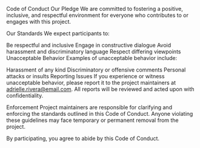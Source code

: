 Code of Conduct
Our Pledge
We are committed to fostering a positive, inclusive, and respectful environment for everyone who contributes to or engages with this project.

Our Standards
We expect participants to:

Be respectful and inclusive
Engage in constructive dialogue
Avoid harassment and discriminatory language
Respect differing viewpoints
Unacceptable Behavior
Examples of unacceptable behavior include:

Harassment of any kind
Discriminatory or offensive comments
Personal attacks or insults
Reporting Issues
If you experience or witness unacceptable behavior, please report it to the project maintainers at adrielle.rivera@email.com. All reports will be reviewed and acted upon with confidentiality.

Enforcement
Project maintainers are responsible for clarifying and enforcing the standards outlined in this Code of Conduct. Anyone violating these guidelines may face temporary or permanent removal from the project.

By participating, you agree to abide by this Code of Conduct.
